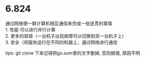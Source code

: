 # 6.824
通过网络使一群计算机相互通信来完成一些连贯的事情  
	1. 性能 可以进行并行计算  
	2. 更多的容错（一台机子出现故障可以切换到另一台机子上）  
  3. 安全（将服务运行在不同的机器上，通过网络进行通信  

tips: git clone 下来记得把go.sum里的文字删掉, 否则报错, 原因不明
 

